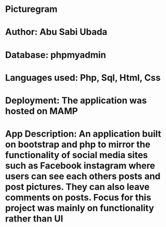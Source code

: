 # Picturegram

# Author: Abu Sabi Ubada

# Database: phpmyadmin

# Languages used: Php, Sql, Html, Css

# Deployment: The application was hosted on MAMP

# App Description: An application built on bootstrap and php to mirror the functionality of social media sites such as Facebook instagram where users can see each others posts and post pictures. They can also leave comments on posts. Focus for this project was mainly on functionality rather than UI
